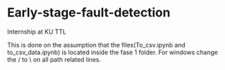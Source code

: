 # Early-stage-fault-detection
Internship at KU TTL

This is done on the assumption that the files(To_csv.ipynb and to_csv_data.ipynb) is located inside the fase 1 folder.
For windows change the / to \\ on all path related lines.
